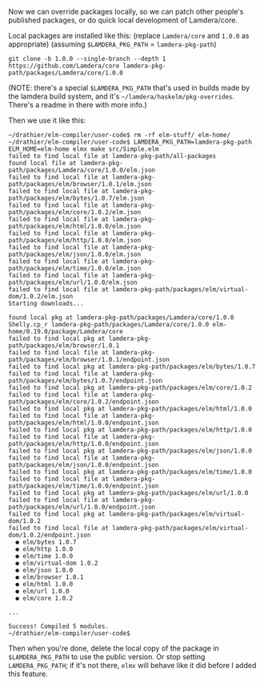 Now we can override packages locally, so we can patch other people's published packages, or do quick local development of Lamdera/core.

Local packages are installed like this:
(replace `Lamdera/core` and `1.0.0` as appropriate)
(assuming `$LAMDERA_PKG_PATH` = `lamdera-pkg-path`)
```
git clone -b 1.0.0 --single-branch --depth 1 https://github.com/Lamdera/core lamdera-pkg-path/packages/Lamdera/core/1.0.0
```

(NOTE: there's a special `$LAMDERA_PKG_PATH` that's used in builds made by the lamdera build system, and it's `~/lamdera/haskelm/pkg-overrides`. There's a readme in there with more info.)

Then we use it like this:
```
~/drathier/elm-compiler/user-code$ rm -rf elm-stuff/ elm-home/
~/drathier/elm-compiler/user-code$ LAMDERA_PKG_PATH=lamdera-pkg-path ELM_HOME=elm-home elmx make src/Simple.elm 
failed to find local file at lamdera-pkg-path/all-packages
found local file at lamdera-pkg-path/packages/Lamdera/core/1.0.0/elm.json
failed to find local file at lamdera-pkg-path/packages/elm/browser/1.0.1/elm.json
failed to find local file at lamdera-pkg-path/packages/elm/bytes/1.0.7/elm.json
failed to find local file at lamdera-pkg-path/packages/elm/core/1.0.2/elm.json
failed to find local file at lamdera-pkg-path/packages/elm/html/1.0.0/elm.json
failed to find local file at lamdera-pkg-path/packages/elm/http/1.0.0/elm.json
failed to find local file at lamdera-pkg-path/packages/elm/json/1.0.0/elm.json
failed to find local file at lamdera-pkg-path/packages/elm/time/1.0.0/elm.json
failed to find local file at lamdera-pkg-path/packages/elm/url/1.0.0/elm.json
failed to find local file at lamdera-pkg-path/packages/elm/virtual-dom/1.0.2/elm.json
Starting downloads...

found local pkg at lamdera-pkg-path/packages/Lamdera/core/1.0.0
Shelly.cp_r lamdera-pkg-path/packages/Lamdera/core/1.0.0 elm-home/0.19.0/package/Lamdera/core
failed to find local pkg at lamdera-pkg-path/packages/elm/browser/1.0.1
failed to find local file at lamdera-pkg-path/packages/elm/browser/1.0.1/endpoint.json
failed to find local pkg at lamdera-pkg-path/packages/elm/bytes/1.0.7
failed to find local file at lamdera-pkg-path/packages/elm/bytes/1.0.7/endpoint.json
failed to find local pkg at lamdera-pkg-path/packages/elm/core/1.0.2
failed to find local file at lamdera-pkg-path/packages/elm/core/1.0.2/endpoint.json
failed to find local pkg at lamdera-pkg-path/packages/elm/html/1.0.0
failed to find local file at lamdera-pkg-path/packages/elm/html/1.0.0/endpoint.json
failed to find local pkg at lamdera-pkg-path/packages/elm/http/1.0.0
failed to find local file at lamdera-pkg-path/packages/elm/http/1.0.0/endpoint.json
failed to find local pkg at lamdera-pkg-path/packages/elm/json/1.0.0
failed to find local file at lamdera-pkg-path/packages/elm/json/1.0.0/endpoint.json
failed to find local pkg at lamdera-pkg-path/packages/elm/time/1.0.0
failed to find local file at lamdera-pkg-path/packages/elm/time/1.0.0/endpoint.json
failed to find local pkg at lamdera-pkg-path/packages/elm/url/1.0.0
failed to find local file at lamdera-pkg-path/packages/elm/url/1.0.0/endpoint.json
failed to find local pkg at lamdera-pkg-path/packages/elm/virtual-dom/1.0.2
failed to find local file at lamdera-pkg-path/packages/elm/virtual-dom/1.0.2/endpoint.json
  ● elm/bytes 1.0.7
  ● elm/http 1.0.0
  ● elm/time 1.0.0
  ● elm/virtual-dom 1.0.2
  ● elm/json 1.0.0
  ● elm/browser 1.0.1
  ● elm/html 1.0.0
  ● elm/url 1.0.0
  ● elm/core 1.0.2

...

Success! Compiled 5 modules.                                         
~/drathier/elm-compiler/user-code$ 
```

Then when you're done, delete the local copy of the package in `$LAMDERA_PKG_PATH` to use the public version. Or stop setting `LAMDERA_PKG_PATH`; if it's not there, `elmx` will behave like it did before I added this feature.

